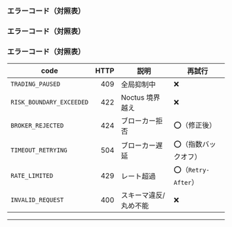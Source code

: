 <!-- AUTODOC:BEGIN mode=file_content path_globs=docs/_partials/apis/Do-Layer-Contract/09_error_codes.md title=エラーコード（対照表） -->
### エラーコード（対照表）

<!-- AUTODOC:BEGIN mode=file_content path_globs=docs/_partials/apis/Do-Layer-Contract/09_error_codes.md title=エラーコード（対照表） -->
### エラーコード（対照表）

<!-- AUTODOC:BEGIN mode=file_content path_globs=docs/_partials/apis/Do-Layer-Contract/09_error_codes.md title=エラーコード（対照表） -->
### エラーコード（対照表）

| code | HTTP | 説明 | 再試行 |
|---|---:|---|---|
| `TRADING_PAUSED` | 409 | 全局抑制中 | ❌ |
| `RISK_BOUNDARY_EXCEEDED` | 422 | Noctus 境界越え | ❌ |
| `BROKER_REJECTED` | 424 | ブローカー拒否 | ⭕（修正後） |
| `TIMEOUT_RETRYING` | 504 | ブローカー遅延 | ⭕（指数バックオフ） |
| `RATE_LIMITED` | 429 | レート超過 | ⭕（`Retry-After`） |
| `INVALID_REQUEST` | 400 | スキーマ違反/丸め不能 | ❌ |

---
<!-- AUTODOC:END -->
<!-- AUTODOC:END -->
<!-- AUTODOC:END -->
<!-- AUTODOC:END -->
